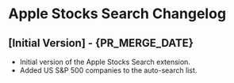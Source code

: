 # Apple Stocks Search Changelog

## [Initial Version] - {PR_MERGE_DATE}
- Initial version of the Apple Stocks Search extension. 
- Added US S&P 500 companies to the auto-search list.
```